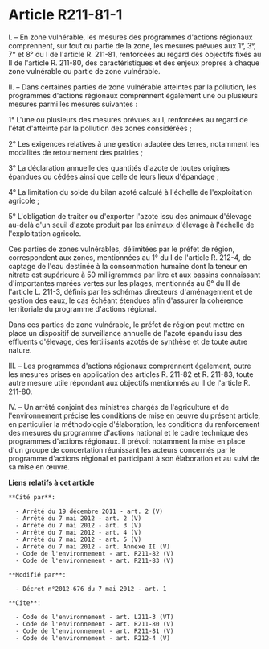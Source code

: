# Article R211-81-1

I. – En zone vulnérable, les mesures des programmes d'actions régionaux comprennent, sur tout ou partie de la zone, les
mesures prévues aux 1°, 3°, 7° et 8° du I de l'article R. 211-81, renforcées au regard des objectifs fixés au II de l'article
R. 211-80, des caractéristiques et des enjeux propres à chaque zone vulnérable ou partie de zone vulnérable.

II. – Dans certaines parties de zone vulnérable atteintes par la pollution, les programmes d'actions régionaux comprennent
également une ou plusieurs mesures parmi les mesures suivantes :

1° L'une ou plusieurs des mesures prévues au I, renforcées au regard de l'état d'atteinte par la pollution des zones
considérées ;

2° Les exigences relatives à une gestion adaptée des terres, notamment les modalités de retournement des prairies ;

3° La déclaration annuelle des quantités d'azote de toutes origines épandues ou cédées ainsi que celle de leurs lieux
d'épandage ;

4° La limitation du solde du bilan azoté calculé à l'échelle de l'exploitation agricole ;

5° L'obligation de traiter ou d'exporter l'azote issu des animaux d'élevage au-delà d'un seuil d'azote produit par les
animaux d'élevage à l'échelle de l'exploitation agricole.

Ces parties de zones vulnérables, délimitées par le préfet de région, correspondent aux zones, mentionnées au 1° du I de
l'article R. 212-4, de captage de l'eau destinée à la consommation humaine dont la teneur en nitrate est supérieure à 50
milligrammes par litre et aux bassins connaissant d'importantes marées vertes sur les plages, mentionnés au 8° du II de
l'article L. 211-3, définis par les schémas directeurs d'aménagement et de gestion des eaux, le cas échéant étendues afin
d'assurer la cohérence territoriale du programme d'actions régional.

Dans ces parties de zone vulnérable, le préfet de région peut mettre en place un dispositif de surveillance annuelle de
l'azote épandu issu des effluents d'élevage, des fertilisants azotés de synthèse et de toute autre nature.

III. – Les programmes d'actions régionaux comprennent également, outre les mesures prises en application des articles R.
211-82 et R. 211-83, toute autre mesure utile répondant aux objectifs mentionnés au II de l'article R. 211-80.

IV. – Un arrêté conjoint des ministres chargés de l'agriculture et de l'environnement précise les conditions de mise en œuvre
du présent article, en particulier la méthodologie d'élaboration, les conditions du renforcement des mesures du programme
d'actions national et le cadre technique des programmes d'actions régionaux. Il prévoit notamment la mise en place d'un
groupe de concertation réunissant les acteurs concernés par le programme d'actions régional et participant à son élaboration
et au suivi de sa mise en œuvre.

**Liens relatifs à cet article**

	**Cité par**:

	  - Arrêté du 19 décembre 2011 - art. 2 (V)
	  - Arrêté du 7 mai 2012 - art. 2 (V)
	  - Arrêté du 7 mai 2012 - art. 3 (V)
	  - Arrêté du 7 mai 2012 - art. 4 (V)
	  - Arrêté du 7 mai 2012 - art. 5 (V)
	  - Arrêté du 7 mai 2012 - art. Annexe II (V)
	  - Code de l'environnement - art. R211-82 (V)
	  - Code de l'environnement - art. R211-83 (V)

	**Modifié par**:

	  - Décret n°2012-676 du 7 mai 2012 - art. 1

	**Cite**:

	  - Code de l'environnement - art. L211-3 (VT)
	  - Code de l'environnement - art. R211-80 (V)
	  - Code de l'environnement - art. R211-81 (V)
	  - Code de l'environnement - art. R212-4 (V)
